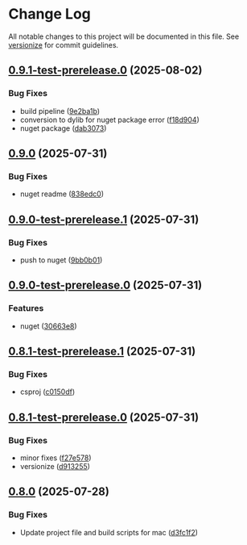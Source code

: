# Change Log

All notable changes to this project will be documented in this file. See [versionize](https://github.com/versionize/versionize) for commit guidelines.

<a name="0.9.1-test-prerelease.0"></a>
## [0.9.1-test-prerelease.0](https://www.github.com/akinbender/UsbSerialForMacOS/releases/tag/v0.9.1-test-prerelease.0) (2025-08-02)

### Bug Fixes

* build pipeline ([9e2ba1b](https://www.github.com/akinbender/UsbSerialForMacOS/commit/9e2ba1b47fd25fa3f65007a6873d61f04387c858))
* conversion to dylib for nuget package error ([f18d904](https://www.github.com/akinbender/UsbSerialForMacOS/commit/f18d90436e5abb7e98b04e65a830f6b45ce9ceb2))
* nuget package ([dab3073](https://www.github.com/akinbender/UsbSerialForMacOS/commit/dab30731a8e848b078ba729694ef0ff9fe455186))

<a name="0.9.0"></a>
## [0.9.0](https://www.github.com/akinbender/UsbSerialForMacOS/releases/tag/v0.9.0) (2025-07-31)

### Bug Fixes

* nuget readme ([838edc0](https://www.github.com/akinbender/UsbSerialForMacOS/commit/838edc0081322a7d9420cc586af4c8eae9d94798))

<a name="0.9.0-test-prerelease.1"></a>
## [0.9.0-test-prerelease.1](https://www.github.com/akinbender/UsbSerialForMacOS/releases/tag/v0.9.0-test-prerelease.1) (2025-07-31)

### Bug Fixes

* push to nuget ([9bb0b01](https://www.github.com/akinbender/UsbSerialForMacOS/commit/9bb0b01d0995f60307212df0a204ee37348c66c9))

<a name="0.9.0-test-prerelease.0"></a>
## [0.9.0-test-prerelease.0](https://www.github.com/akinbender/UsbSerialForMacOS/releases/tag/v0.9.0-test-prerelease.0) (2025-07-31)

### Features

* nuget ([30663e8](https://www.github.com/akinbender/UsbSerialForMacOS/commit/30663e8e4a393004594a5007265ff252acba9b6b))

<a name="0.8.1-test-prerelease.1"></a>
## [0.8.1-test-prerelease.1](https://www.github.com/akinbender/UsbSerialForMacOS/releases/tag/v0.8.1-test-prerelease.1) (2025-07-31)

### Bug Fixes

* csproj ([c0150df](https://www.github.com/akinbender/UsbSerialForMacOS/commit/c0150df14d51ab8d5e0ccd3f0d0d39f1be47346d))

<a name="0.8.1-test-prerelease.0"></a>
## [0.8.1-test-prerelease.0](https://www.github.com/akinbender/UsbSerialForMacOS/releases/tag/v0.8.1-test-prerelease.0) (2025-07-31)

### Bug Fixes

* minor fixes ([f27e578](https://www.github.com/akinbender/UsbSerialForMacOS/commit/f27e5781882b7f7135a1419ed439131205ff6aef))
* versionize ([d913255](https://www.github.com/akinbender/UsbSerialForMacOS/commit/d91325527ea9e6ac63f18ee1a362b0e665951224))

<a name="0.8.0"></a>
## [0.8.0](https://www.github.com/akinbender/UsbSerialForMacOS/releases/tag/v0.8.0) (2025-07-28)

### Bug Fixes

* Update project file and build scripts for mac ([d3fc1f2](https://www.github.com/akinbender/UsbSerialForMacOS/commit/d3fc1f2b84a2f68482b5ee7c1323d149f5f7fb35))

